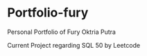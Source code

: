 # Portfolio-fury
Personal Portfolio of Fury Oktria Putra

Current Project regarding SQL 50 by Leetcode
